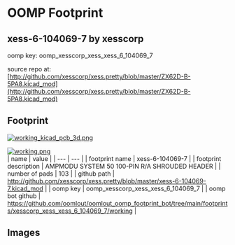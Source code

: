 # OOMP Footprint  
## xess-6-104069-7  by xesscorp  
  
oomp key: oomp_xesscorp_xess_xess_6_104069_7  
  
source repo at: [http://github.com/xesscorp/xess.pretty/blob/master/ZX62D-B-5PA8.kicad_mod](http://github.com/xesscorp/xess.pretty/blob/master/ZX62D-B-5PA8.kicad_mod)  
## Footprint  
  
[![working_kicad_pcb_3d.png](working_kicad_pcb_3d_600.png)](working_kicad_pcb_3d.png)  
  
[![working.png](working_600.png)](working.png)  
| name | value | 
| --- | --- | 
| footprint name | xess-6-104069-7 | 
| footprint description | AMPMODU SYSTEM 50 100-PIN R/A SHROUDED HEADER | 
| number of pads | 103 | 
| github path | http://github.com/xesscorp/xess.pretty/blob/master/xess-6-104069-7.kicad_mod | 
| oomp key | oomp_xesscorp_xess_xess_6_104069_7 | 
| oomp bot github | https://github.com/oomlout/oomlout_oomp_footprint_bot/tree/main/footprints/xesscorp_xess_xess_6_104069_7/working | 
## Images  
